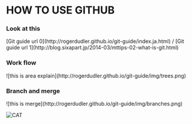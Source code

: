 # HOW TO USE GITHUB

<h3>Look at this</h3>
[Git guide url 0](http://rogerdudler.github.io/git-guide/index.ja.html) /
[Git guide url 1](http://blog.sixapart.jp/2014-03/mttips-02-what-is-git.html)


<h3>Work flow</h3>
![this is area explain](http://rogerdudler.github.io/git-guide/img/trees.png)


<h3>Branch and merge</h3>
![this is merge](http://rogerdudler.github.io/git-guide/img/branches.png)

![CAT](https://pbs.twimg.com/profile_images/378800000246416546/7af5142cba78b0ff27f995365f41672c_400x400.jpeg)
